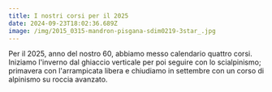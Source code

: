 ```yaml
---
title: I nostri corsi per il 2025
date: 2024-09-23T18:02:36.689Z
image: /img/2015_0315-mandron-pisgana-sdim0219-3star_.jpg
---
```

Per il 2025, anno del nostro 60, abbiamo messo calendario quattro corsi. Iniziamo l'inverno dal ghiaccio verticale per poi seguire con lo scialpinismo; primavera con l'arrampicata libera e chiudiamo in settembre con un corso di alpinismo su roccia avanzato.
